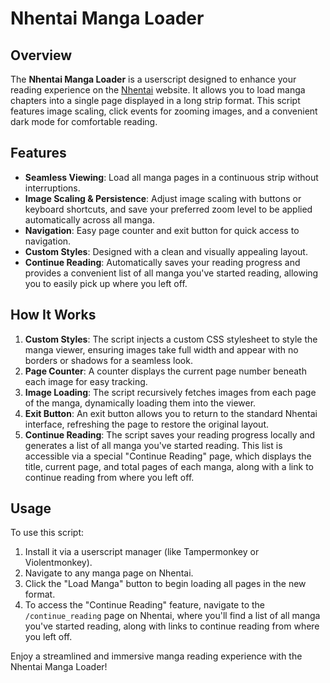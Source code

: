 # Nhentai Manga Loader

## Overview
The **Nhentai Manga Loader** is a userscript designed to enhance your reading experience on the [Nhentai](https://www.nhentai.net) website. It allows you to load manga chapters into a single page displayed in a long strip format. This script features image scaling, click events for zooming images, and a convenient dark mode for comfortable reading.

## Features
- **Seamless Viewing**: Load all manga pages in a continuous strip without interruptions.
- **Image Scaling & Persistence**: Adjust image scaling with buttons or keyboard shortcuts, and save your preferred zoom level to be applied automatically across all manga.
- **Navigation**: Easy page counter and exit button for quick access to navigation.
- **Custom Styles**: Designed with a clean and visually appealing layout.
- **Continue Reading**: Automatically saves your reading progress and provides a convenient list of all manga you've started reading, allowing you to easily pick up where you left off.

## How It Works
1. **Custom Styles**: The script injects a custom CSS stylesheet to style the manga viewer, ensuring images take full width and appear with no borders or shadows for a seamless look.
2. **Page Counter**: A counter displays the current page number beneath each image for easy tracking.
3. **Image Loading**: The script recursively fetches images from each page of the manga, dynamically loading them into the viewer.
4. **Exit Button**: An exit button allows you to return to the standard Nhentai interface, refreshing the page to restore the original layout.
5. **Continue Reading**: The script saves your reading progress locally and generates a list of all manga you've started reading. This list is accessible via a special "Continue Reading" page, which displays the title, current page, and total pages of each manga, along with a link to continue reading from where you left off.

## Usage
To use this script:
1. Install it via a userscript manager (like Tampermonkey or Violentmonkey).
2. Navigate to any manga page on Nhentai.
3. Click the "Load Manga" button to begin loading all pages in the new format.
4. To access the "Continue Reading" feature, navigate to the `/continue_reading` page on Nhentai, where you'll find a list of all manga you've started reading, along with links to continue reading from where you left off.

Enjoy a streamlined and immersive manga reading experience with the Nhentai Manga Loader!